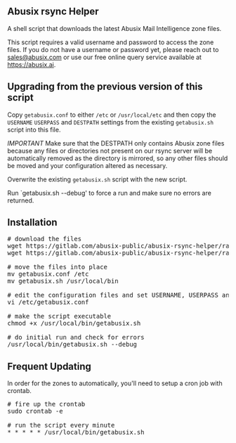 ## Abusix rsync Helper ##
A shell script that downloads the latest Abusix Mail Intelligence zone files.

This script requires a valid username and password to access the zone files. If you do not have a username or password yet, please reach out to sales@abusix.com or use our free online query service available at https://abusix.ai. 

## Upgrading from the previous version of this script ##

Copy `getabusix.conf` to either `/etc` or `/usr/local/etc` and then copy the `USERNAME` `USERPASS` and `DESTPATH` settings from the existing `getabusix.sh` script into this file.

*IMPORTANT* Make sure that the DESTPATH only contains Abusix zone files because any files or directories not present on our rsync server will be automatically removed as the directory is mirrored, so any other files should be moved and your configuration altered as necessary.

Overwrite the existing `getabusix.sh` script with the new script.

Run `getabusix.sh --debug' to force a run and make sure no errors are returned.

## Installation ##

<pre>
# download the files
wget https://gitlab.com/abusix-public/abusix-rsync-helper/raw/master/getabusix.sh
wget https://gitlab.com/abusix-public/abusix-rsync-helper/raw/master/getabusix.conf

# move the files into place
mv getabusix.conf /etc
mv getabusix.sh /usr/local/bin

# edit the configuration files and set USERNAME, USERPASS and DESTPATH variables
vi /etc/getabusix.conf

# make the script executable
chmod +x /usr/local/bin/getabusix.sh

# do initial run and check for errors
/usr/local/bin/getabusix.sh --debug
</pre>

## Frequent Updating ##
In order for the zones to automatically, you'll need to setup a cron job with crontab.
<pre>
# fire up the crontab
sudo crontab -e

# run the script every minute
* * * * * /usr/local/bin/getabusix.sh
</pre>
